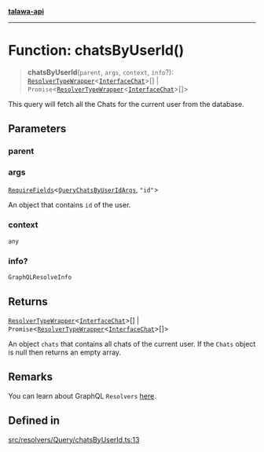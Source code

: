 [**talawa-api**](../../../../README.md)

***

# Function: chatsByUserId()

> **chatsByUserId**(`parent`, `args`, `context`, `info`?): [`ResolverTypeWrapper`](../../../../types/generatedGraphQLTypes/type-aliases/ResolverTypeWrapper.md)\<[`InterfaceChat`](../../../../models/Chat/interfaces/InterfaceChat.md)\>[] \| `Promise`\<[`ResolverTypeWrapper`](../../../../types/generatedGraphQLTypes/type-aliases/ResolverTypeWrapper.md)\<[`InterfaceChat`](../../../../models/Chat/interfaces/InterfaceChat.md)\>[]\>

This query will fetch all the Chats for the current user from the database.

## Parameters

### parent

### args

[`RequireFields`](../../../../types/generatedGraphQLTypes/type-aliases/RequireFields.md)\<[`QueryChatsByUserIdArgs`](../../../../types/generatedGraphQLTypes/type-aliases/QueryChatsByUserIdArgs.md), `"id"`\>

An object that contains `id` of the user.

### context

`any`

### info?

`GraphQLResolveInfo`

## Returns

[`ResolverTypeWrapper`](../../../../types/generatedGraphQLTypes/type-aliases/ResolverTypeWrapper.md)\<[`InterfaceChat`](../../../../models/Chat/interfaces/InterfaceChat.md)\>[] \| `Promise`\<[`ResolverTypeWrapper`](../../../../types/generatedGraphQLTypes/type-aliases/ResolverTypeWrapper.md)\<[`InterfaceChat`](../../../../models/Chat/interfaces/InterfaceChat.md)\>[]\>

An object `chats` that contains all chats of the current user.
If the `Chats` object is null then returns an empty array.

## Remarks

You can learn about GraphQL `Resolvers`
[here](https://www.apollographql.com/docs/apollo-server/data/resolvers/).

## Defined in

[src/resolvers/Query/chatsByUserId.ts:13](https://github.com/Suyash878/talawa-api/blob/e4413cec641a837926071678fed3c7f67234e31e/src/resolvers/Query/chatsByUserId.ts#L13)
